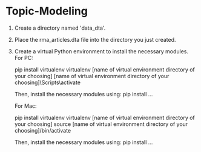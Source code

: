 # Topic-Modeling

1. Create a directory named 'data_dta'.
2. Place the rma_articles.dta file into the directory you just created.
3. Create a virtual Python environment to install the necessary modules. 
   For PC:
   
   pip install virtualenv
   virtualenv [name of virtual environment directory of your choosing]
   [name of virtual environment directory of your choosing]\Scripts\activate
       
   Then, install the necessary modules using:
   pip install ...
   
   For Mac:
   
   pip install virtualenv
   virtualenv [name of virtual environment directory of your choosing]
   source [name of virtual environment directory of your choosing]/bin/activate
   
   Then, install the necessary modules using:
   pip install ...
